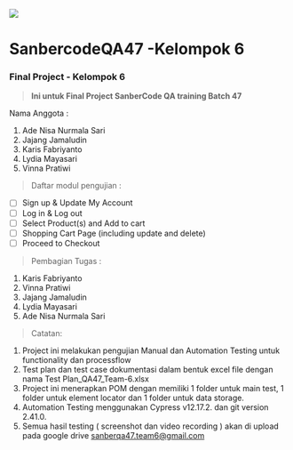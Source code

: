 ![](https://sanbercode.com/assets_new/images/logo/logo-horizontal.svg)
# SanbercodeQA47 -Kelompok 6
### Final Project - Kelompok 6

>__Ini untuk Final Project SanberCode QA training Batch 47__

Nama Anggota :
1. Ade Nisa Nurmala Sari
2. Jajang Jamaludin
3. Karis Fabriyanto
4. Lydia Mayasari
5. Vinna Pratiwi

> Daftar modul pengujian :
- [ ] Sign up & Update My Account
- [ ] Log in & Log out
- [ ] Select Product(s) and Add to cart
- [ ] Shopping Cart Page (including update and delete)
- [ ] Proceed to Checkout

> Pembagian Tugas :
1. Karis Fabriyanto 
2. Vinna Pratiwi 
3. Jajang Jamaludin
4. Lydia Mayasari 
5. Ade Nisa Nurmala Sari

> Catatan:
1. Project ini melakukan pengujian Manual dan Automation Testing untuk functionality dan processflow
2. Test plan dan test case dokumentasi dalam bentuk excel file dengan nama Test Plan_QA47_Team-6.xlsx
3. Project ini menerapkan POM dengan memiliki 1 folder untuk main test, 1 folder untuk element locator dan 1 folder untuk data storage.
4. Automation Testing menggunakan Cypress v12.17.2. dan git version 2.41.0.
5. Semua hasil testing ( screenshot dan video recording ) akan di upload pada google drive sanberqa47.team6@gmail.com

